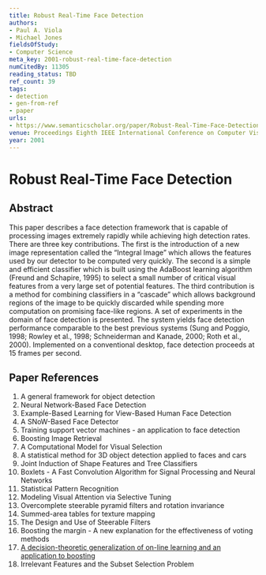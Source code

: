 ```yaml
---
title: Robust Real-Time Face Detection
authors:
- Paul A. Viola
- Michael Jones
fieldsOfStudy:
- Computer Science
meta_key: 2001-robust-real-time-face-detection
numCitedBy: 11305
reading_status: TBD
ref_count: 39
tags:
- detection
- gen-from-ref
- paper
urls:
- https://www.semanticscholar.org/paper/Robust-Real-Time-Face-Detection-Viola-Jones/b09ec0b350f8352bce46a2f5bf7ae97c83a7b9ca?sort=total-citations
venue: Proceedings Eighth IEEE International Conference on Computer Vision. ICCV 2001
year: 2001
---
```


# Robust Real-Time Face Detection

## Abstract

This paper describes a face detection framework that is capable of processing images extremely rapidly while achieving high detection rates. There are three key contributions. The first is the introduction of a new image representation called the “Integral Image” which allows the features used by our detector to be computed very quickly. The second is a simple and efficient classifier which is built using the AdaBoost learning algorithm (Freund and Schapire, 1995) to select a small number of critical visual features from a very large set of potential features. The third contribution is a method for combining classifiers in a “cascade” which allows background regions of the image to be quickly discarded while spending more computation on promising face-like regions. A set of experiments in the domain of face detection is presented. The system yields face detection performance comparable to the best previous systems (Sung and Poggio, 1998; Rowley et al., 1998; Schneiderman and Kanade, 2000; Roth et al., 2000). Implemented on a conventional desktop, face detection proceeds at 15 frames per second.

## Paper References

1. A general framework for object detection
2. Neural Network-Based Face Detection
3. Example-Based Learning for View-Based Human Face Detection
4. A SNoW-Based Face Detector
5. Training support vector machines - an application to face detection
6. Boosting Image Retrieval
7. A Computational Model for Visual Selection
8. A statistical method for 3D object detection applied to faces and cars
9. Joint Induction of Shape Features and Tree Classifiers
10. Boxlets - A Fast Convolution Algorithm for Signal Processing and Neural Networks
11. Statistical Pattern Recognition
12. Modeling Visual Attention via Selective Tuning
13. Overcomplete steerable pyramid filters and rotation invariance
14. Summed-area tables for texture mapping
15. The Design and Use of Steerable Filters
16. Boosting the margin - A new explanation for the effectiveness of voting methods
17. [A decision-theoretic generalization of on-line learning and an application to boosting](1995-a-decision-theoretic-generalization-of-on-line-learning-and-an-application-to-boosting)
18. Irrelevant Features and the Subset Selection Problem
